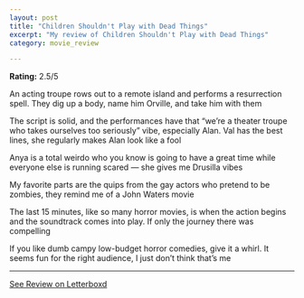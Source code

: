 ```yaml
---
layout: post
title: "Children Shouldn't Play with Dead Things"
excerpt: "My review of Children Shouldn't Play with Dead Things"
category: movie_review

---
```


**Rating:** 2.5/5

An acting troupe rows out to a remote island and performs a resurrection spell. They dig up a body, name him Orville, and take him with them

The script is solid, and the performances have that “we’re a theater troupe who takes ourselves too seriously” vibe, especially Alan. Val has the best lines, she regularly makes Alan look like a fool

Anya is a total weirdo who you know is going to have a great time while everyone else is running scared — she gives me Drusilla vibes

My favorite parts are the quips from the gay actors who pretend to be zombies, they remind me of a John Waters movie

The last 15 minutes, like so many horror movies, is when the action begins and the soundtrack comes into play. If only the journey there was compelling

If you like dumb campy low-budget horror comedies, give it a whirl. It seems fun for the right audience, I just don’t think that’s me

<hr>

[See Review on Letterboxd](https://boxd.it/4pm2Md)
